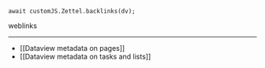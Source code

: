 
```dataviewjs
await customJS.Zettel.backlinks(dv);
```
weblinks 
___
- [[Dataview metadata on pages]]
- [[Dataview metadata on tasks and lists]]

